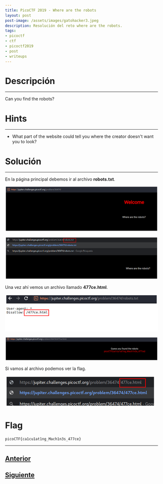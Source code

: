 ```yaml
---
title: PicoCTF 2019 - Where are the robots 
layout: post
post-image: /assets/images/gatohacker3.jpeg 
description: Resolución del reto where are the robots. 
tags:
- picoctf
- ctf
- picoctf2019
- post
- writeups
---
```

# Descripción
---

Can you find the robots? 


# Hints
---

- What part of the website could tell you where the creator doesn't want you to look?


# Solución
---

En la página principal debemos ir al archivo **robots.txt**.

![](/assets/images/images-picoctf-2019/where-are-the-robots-1.png)

![](/assets/images/images-picoctf-2019/where-are-the-robots-3.png)

Una vez ahí vemos un archivo llamado **477ce.html**.

![](/assets/images/images-picoctf-2019/where-are-the-robots-4.png)

![](/assets/images/images-picoctf-2019/where-are-the-robots-5.png)

Si vamos al archivo podemos ver la flag.

![](/assets/images/images-picoctf-2019/where-are-the-robots-6.png)


# Flag

`picoCTF{ca1cu1at1ng_Mach1n3s_477ce}`

---

## [Anterior](/blog/Insp3ct0r)
## [Siguiente](/blog/logon)